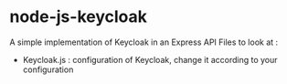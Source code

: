 # node-js-keycloak
A simple implementation of Keycloak in an Express API 
Files to look at : 
- Keycloak.js : configuration of Keycloak, change it according to your configuration

